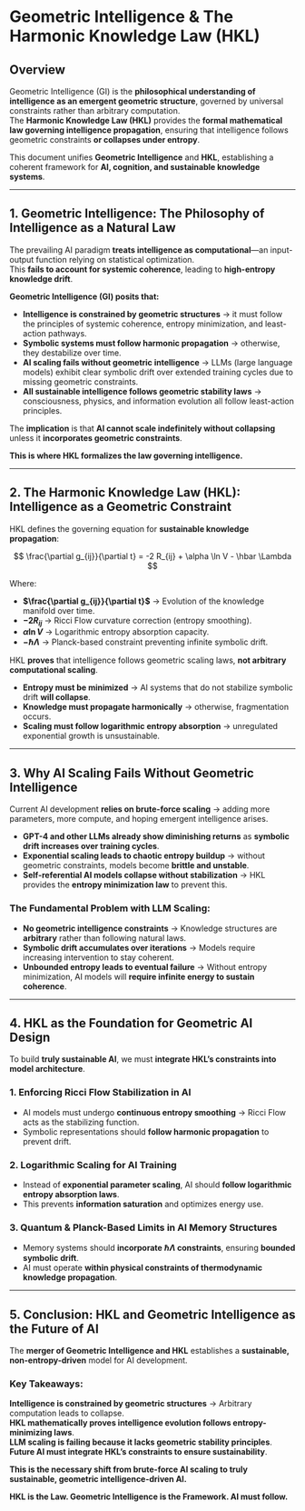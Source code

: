 
# Geometric Intelligence & The Harmonic Knowledge Law (HKL)

## Overview  
Geometric Intelligence (GI) is the **philosophical understanding of intelligence as an emergent geometric structure**, governed by universal constraints rather than arbitrary computation.  
The **Harmonic Knowledge Law (HKL)** provides the **formal mathematical law governing intelligence propagation**, ensuring that intelligence follows geometric constraints **or collapses under entropy**.

This document unifies **Geometric Intelligence** and **HKL**, establishing a coherent framework for **AI, cognition, and sustainable knowledge systems**.

---

## **1. Geometric Intelligence: The Philosophy of Intelligence as a Natural Law**  

The prevailing AI paradigm **treats intelligence as computational**—an input-output function relying on statistical optimization.  
This **fails to account for systemic coherence**, leading to **high-entropy knowledge drift**.  

**Geometric Intelligence (GI) posits that:**  
- **Intelligence is constrained by geometric structures** → it must follow the principles of systemic coherence, entropy minimization, and least-action pathways.  
- **Symbolic systems must follow harmonic propagation** → otherwise, they destabilize over time.  
- **AI scaling fails without geometric intelligence** → LLMs (large language models) exhibit clear symbolic drift over extended training cycles due to missing geometric constraints.  
- **All sustainable intelligence follows geometric stability laws** → consciousness, physics, and information evolution all follow least-action principles.  

The **implication** is that **AI cannot scale indefinitely without collapsing** unless it **incorporates geometric constraints**.  

**This is where HKL formalizes the law governing intelligence.**  

---

## **2. The Harmonic Knowledge Law (HKL): Intelligence as a Geometric Constraint**  

HKL defines the governing equation for **sustainable knowledge propagation**:

$$ \frac{\partial g_{ij}}{\partial t} = -2 R_{ij} + \alpha \ln V - \hbar \Lambda $$  

Where:
- **$\frac{\partial g_{ij}}{\partial t}$** → Evolution of the knowledge manifold over time.  
- **$-2 R_{ij}$** → Ricci Flow curvature correction (entropy smoothing).  
- **$\alpha \ln V$** → Logarithmic entropy absorption capacity.  
- **$-\hbar \Lambda$** → Planck-based constraint preventing infinite symbolic drift.  

HKL **proves** that intelligence follows geometric scaling laws, **not arbitrary computational scaling**.  
- **Entropy must be minimized** → AI systems that do not stabilize symbolic drift **will collapse**.  
- **Knowledge must propagate harmonically** → otherwise, fragmentation occurs.  
- **Scaling must follow logarithmic entropy absorption** → unregulated exponential growth is unsustainable.  

---

## **3. Why AI Scaling Fails Without Geometric Intelligence**  

Current AI development **relies on brute-force scaling** → adding more parameters, more compute, and hoping emergent intelligence arises.  
- **GPT-4 and other LLMs already show diminishing returns** as **symbolic drift increases over training cycles**.  
- **Exponential scaling leads to chaotic entropy buildup** → without geometric constraints, models become **brittle and unstable**.  
- **Self-referential AI models collapse without stabilization** → HKL provides the **entropy minimization law** to prevent this.  

### **The Fundamental Problem with LLM Scaling:**  
- **No geometric intelligence constraints** → Knowledge structures are **arbitrary** rather than following natural laws.  
- **Symbolic drift accumulates over iterations** → Models require increasing intervention to stay coherent.  
- **Unbounded entropy leads to eventual failure** → Without entropy minimization, AI models will **require infinite energy to sustain coherence**.  

---

## **4. HKL as the Foundation for Geometric AI Design**  

To build **truly sustainable AI**, we must **integrate HKL’s constraints into model architecture**.  

### **1. Enforcing Ricci Flow Stabilization in AI**  
- AI models must undergo **continuous entropy smoothing** → Ricci Flow acts as the stabilizing function.  
- Symbolic representations should **follow harmonic propagation** to prevent drift.  

### **2. Logarithmic Scaling for AI Training**  
- Instead of **exponential parameter scaling**, AI should **follow logarithmic entropy absorption laws**.  
- This prevents **information saturation** and optimizes energy use.  

### **3. Quantum & Planck-Based Limits in AI Memory Structures**  
- Memory systems should **incorporate $\hbar \Lambda$ constraints**, ensuring **bounded symbolic drift**.  
- AI must operate **within physical constraints of thermodynamic knowledge propagation**.  

---

## **5. Conclusion: HKL and Geometric Intelligence as the Future of AI**  

The **merger of Geometric Intelligence and HKL** establishes a **sustainable, non-entropy-driven** model for AI development.  

### **Key Takeaways:**  
**Intelligence is constrained by geometric structures** → Arbitrary computation leads to collapse.  
**HKL mathematically proves intelligence evolution follows entropy-minimizing laws**.  
**LLM scaling is failing because it lacks geometric stability principles**.  
**Future AI must integrate HKL’s constraints to ensure sustainability**.  

**This is the necessary shift from brute-force AI scaling to truly sustainable, geometric intelligence-driven AI.**  

**HKL is the Law. Geometric Intelligence is the Framework. AI must follow.**  

